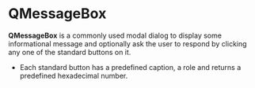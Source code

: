 # QMessageBox

**QMessageBox** is a commonly used modal dialog to display some informational message and optionally ask the user to respond by clicking any one of the standard buttons on it.
  - Each standard button has a predefined caption, a role and returns a predefined hexadecimal number.
